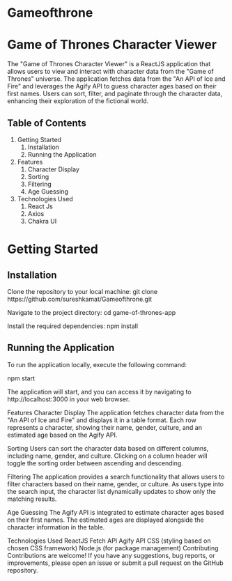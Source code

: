 # Gameofthrone
<h1>Game of Thrones Character Viewer</h1>
<p>The "Game of Thrones Character Viewer" is a ReactJS application that allows users to view and interact with character data from the "Game of Thrones" universe. The application fetches data from the "An API of Ice and Fire" and leverages the Agify API to guess character ages based on their first names. Users can sort, filter, and paginate through the character data, enhancing their exploration of the fictional world.
</p>

<h2>Table of Contents </h2>


<ol>
  <li>Getting Started
    <ol>
      <li>Installation</li>
      <li>Running the Application</li>
    </ol>
  </li>
  <li>Features
    <ol>
      <li>Character Display</li>
      <li>Sorting</li>
      <li>Filtering</li>
      <li>Age Guessing</li>
    </ol>
  </li>
  <li>Technologies Used
    <ol>
      <li>React Js</li>
      <li>Axios</li>
      <li>Chakra UI</li>
          </ol>
  </li>
</ol>









<h1>Getting Started </h1>
<h2>Installation</h2>
<p>Clone the repository to your local machine: git clone https://github.com/sureshkamat/Gameofthrone.git </p>  
 <p>Navigate to the project directory:   cd game-of-thrones-app </p>
 <p>Install the required dependencies:   npm install </p>
 <h2>Running the Application</h2>
<p>To run the application locally, execute the following command:</p>
<p>
npm start
</p>
<p>The application will start, and you can access it by navigating to http://localhost:3000 in your web browser.
</p>

Features
Character Display
The application fetches character data from the "An API of Ice and Fire" and displays it in a table format. Each row represents a character, showing their name, gender, culture, and an estimated age based on the Agify API.

Sorting
Users can sort the character data based on different columns, including name, gender, and culture. Clicking on a column header will toggle the sorting order between ascending and descending.

Filtering
The application provides a search functionality that allows users to filter characters based on their name, gender, or culture. As users type into the search input, the character list dynamically updates to show only the matching results.

Age Guessing
The Agify API is integrated to estimate character ages based on their first names. The estimated ages are displayed alongside the character information in the table.

Technologies Used
ReactJS
Fetch API
Agify API
CSS (styling based on chosen CSS framework)
Node.js (for package management)
Contributing
Contributions are welcome! If you have any suggestions, bug reports, or improvements, please open an issue or submit a pull request on the GitHub repository.